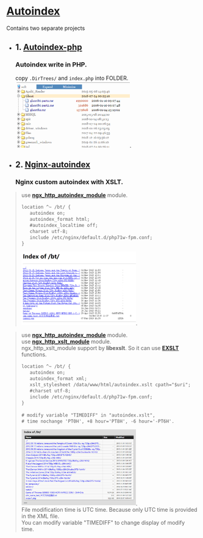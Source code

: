 # [Autoindex](https://github.com/osnosn/autoindex/)
Contains two separate projects

* ## 1. [Autoindex-php](https://github.com/osnosn/autoindex/tree/master/autoindex-php)
   ###  Autoindex write in PHP.   
   copy `.DirTrees/` and `index.php` into FOLDER.   
   <img src="https://github.com/osnosn/autoindex/raw/master/autoindex-php.png" width="300" />.   

* ## 2. [Nginx-autoindex](https://github.com/osnosn/autoindex/tree/master/nginx-autoindex)
   ### Nginx custom autoindex with XSLT.  
> use **[ngx_http_autoindex_module](http://nginx.org/en/docs/http/ngx_http_autoindex_module.html)** module.
> ```
> location ^~ /bt/ {
>    autoindex on;
>    autoindex_format html;
>    #autoindex_localtime off;
>    charset utf-8;
>    include /etc/nginx/default.d/php71w-fpm.conf;
> }
> ```
> <img src="https://github.com/osnosn/autoindex/raw/master/nginx-org.png" width="300" />. 
   

> use **[ngx_http_autoindex_module](http://nginx.org/en/docs/http/ngx_http_autoindex_module.html)** module.   
> use **[ngx_http_xslt_module](http://nginx.org/en/docs/http/ngx_http_xslt_module.html)** module.   
> ngx_http_xslt_module support by **libexslt**. So it can use **[EXSLT](http://exslt.org/)** functions.   
> ```
> location ^~ /bt/ {
>    autoindex on;
>    autoindex_format xml;
>    xslt_stylesheet /data/www/html/autoindex.xslt cpath="$uri";
>    #charset utf-8;
>    include /etc/nginx/default.d/php71w-fpm.conf;
> }
> 
> # modify variable "TIMEDIFF" in "autoindex.xslt", 
> # time nochange 'PT0H', +8 hour='PT8H', -6 hour='-PT6H'.
> ```
> <img src="https://github.com/osnosn/autoindex/raw/master/nginx-xslt.png" width="300" />.   
> File modification time is UTC time. Because only UTC time is provided in the XML file.   
> You can modify variable "TIMEDIFF" to change display of modify time.   
